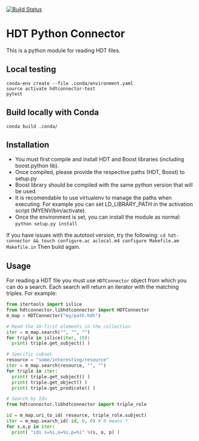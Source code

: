 [![Build Status](https://travis-ci.org/ptorrestr/hdt-connector.svg?branch=master)](https://travis-ci.org/ptorrestr/hdt-connector)

HDT Python Connector
=============

This is a python module for reading HDT files.

## Local testing

```
conda-env create --file .conda/environment.yaml
source activate hdtconnector-test
pytest
```

## Build locally with Conda
```
conda build .conda/
```


Installation
------------

* You must first compile and install HDT and Boost libraries (including boost.python lib).
* Once compiled, please provide the respective paths (HDT, Boost) to setup.py
* Boost library should be compiled with the same python version that will be used.
* It is recomendable to use virtualenv to manage the paths when executing. For example you can set LD\_LIBRARY\_PATH in the activation script (MYENV/bin/activate).
* Once the environment is set, you can install the module as normal: ``python setup.py install``

If you have issues with the autotool version, try the following:
``cd hdt-connector && touch configure.ac aclocal.m4 configure Makefile.am Makefile.in``
Then build again.

Usage
-----

For reading a HDT file you must use `HDTConnector` object from which you can do a search. Each search will return an iterator with the matching triples. For example:

```python
from itertools import islice
from hdtconnector.libhdtconnector import HDTConnector
m_map = HDTConnector("my/path.hdt")

# Read the 10-first elements in the collection
iter = m_map.search("", "", "")
for triple in islice(iter, 10):
  print( triple.get_subject() )

# Specific subset
resource = "some/interesting/resource"
iter = m_map.search(resource, "", "")
for triple in iter:
  print( triple.get_subject() )
  print( triple.get_object() )
  print( triple.get_predicate() )

# Search by Ids
from hdtconnector.libhdtconnector import triple_role

id = m_map.uri_to_id( resource, triple_role.subject)
iter = m_map.search_id( id, 0, 0) # 0 means *
for s,o,p in iter:
  print( "ids s=%i,o=%i,p=%i" %(s, o, p) )

```
